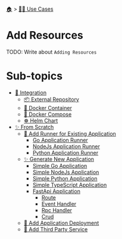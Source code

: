 <!--startTocHeader-->
[🏠](../../README.md) > [👷🏽 Use Cases](../README.md)
# Add Resources
<!--endTocHeader-->

TODO: Write about `Adding Resources`

<!--startTocSubTopic-->
# Sub-topics
* [🧩 Integration](integration/README.md)
  * [📦 External Repository](integration/external-repository.md)
  * [🐳 Docker Container](integration/docker-container.md)
  * [🐳 Docker Compose](integration/docker-compose.md)
  * [☸️ Helm Chart](integration/helm-chart.md)
* [✨ From Scratch](from-scratch/README.md)
  * [🏃 Add Runner for Existing Application](from-scratch/add-runner-for-existing-application/README.md)
    * [Go Application Runner](from-scratch/add-runner-for-existing-application/go-application-runner.md)
    * [NodeJs Application Runner](from-scratch/add-runner-for-existing-application/node-js-application-runner.md)
    * [Python Application Runner](from-scratch/add-runner-for-existing-application/python-application-runner.md)
  * [✨ Generate New Application](from-scratch/generate-new-application/README.md)
    * [Simple Go Application](from-scratch/generate-new-application/simple-go-application.md)
    * [Simple NodeJs Application](from-scratch/generate-new-application/simple-node-js-application.md)
    * [Simple Python Application](from-scratch/generate-new-application/simple-python-application.md)
    * [Simple TypeScript Application](from-scratch/generate-new-application/simple-type-script-application.md)
    * [FastApi Application](from-scratch/generate-new-application/fast-api-application/README.md)
      * [Route](from-scratch/generate-new-application/fast-api-application/route.md)
      * [Event Handler](from-scratch/generate-new-application/fast-api-application/event-handler.md)
      * [Rpc Handler](from-scratch/generate-new-application/fast-api-application/rpc-handler.md)
      * [Crud](from-scratch/generate-new-application/fast-api-application/crud.md)
  * [🚢 Add Application Deployment](from-scratch/add-application-deployment.md)
  * [🥉 Add Third Party Service](from-scratch/add-third-party-service.md)
<!--endTocSubTopic-->